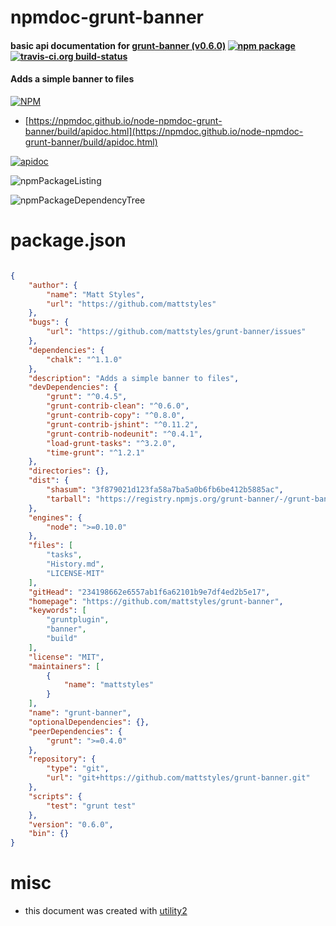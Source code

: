 # npmdoc-grunt-banner

#### basic api documentation for  [grunt-banner (v0.6.0)](https://github.com/mattstyles/grunt-banner)  [![npm package](https://img.shields.io/npm/v/npmdoc-grunt-banner.svg?style=flat-square)](https://www.npmjs.org/package/npmdoc-grunt-banner) [![travis-ci.org build-status](https://api.travis-ci.org/npmdoc/node-npmdoc-grunt-banner.svg)](https://travis-ci.org/npmdoc/node-npmdoc-grunt-banner)

#### Adds a simple banner to files

[![NPM](https://nodei.co/npm/grunt-banner.png?downloads=true&downloadRank=true&stars=true)](https://www.npmjs.com/package/grunt-banner)

- [https://npmdoc.github.io/node-npmdoc-grunt-banner/build/apidoc.html](https://npmdoc.github.io/node-npmdoc-grunt-banner/build/apidoc.html)

[![apidoc](https://npmdoc.github.io/node-npmdoc-grunt-banner/build/screenCapture.buildCi.browser.%252Ftmp%252Fbuild%252Fapidoc.html.png)](https://npmdoc.github.io/node-npmdoc-grunt-banner/build/apidoc.html)

![npmPackageListing](https://npmdoc.github.io/node-npmdoc-grunt-banner/build/screenCapture.npmPackageListing.svg)

![npmPackageDependencyTree](https://npmdoc.github.io/node-npmdoc-grunt-banner/build/screenCapture.npmPackageDependencyTree.svg)



# package.json

```json

{
    "author": {
        "name": "Matt Styles",
        "url": "https://github.com/mattstyles"
    },
    "bugs": {
        "url": "https://github.com/mattstyles/grunt-banner/issues"
    },
    "dependencies": {
        "chalk": "^1.1.0"
    },
    "description": "Adds a simple banner to files",
    "devDependencies": {
        "grunt": "^0.4.5",
        "grunt-contrib-clean": "^0.6.0",
        "grunt-contrib-copy": "^0.8.0",
        "grunt-contrib-jshint": "^0.11.2",
        "grunt-contrib-nodeunit": "^0.4.1",
        "load-grunt-tasks": "^3.2.0",
        "time-grunt": "^1.2.1"
    },
    "directories": {},
    "dist": {
        "shasum": "3f879021d123fa58a7ba5a0b6fb6be412b5885ac",
        "tarball": "https://registry.npmjs.org/grunt-banner/-/grunt-banner-0.6.0.tgz"
    },
    "engines": {
        "node": ">=0.10.0"
    },
    "files": [
        "tasks",
        "History.md",
        "LICENSE-MIT"
    ],
    "gitHead": "234198662e6557ab1f6a62101b9e7df4ed2b5e17",
    "homepage": "https://github.com/mattstyles/grunt-banner",
    "keywords": [
        "gruntplugin",
        "banner",
        "build"
    ],
    "license": "MIT",
    "maintainers": [
        {
            "name": "mattstyles"
        }
    ],
    "name": "grunt-banner",
    "optionalDependencies": {},
    "peerDependencies": {
        "grunt": ">=0.4.0"
    },
    "repository": {
        "type": "git",
        "url": "git+https://github.com/mattstyles/grunt-banner.git"
    },
    "scripts": {
        "test": "grunt test"
    },
    "version": "0.6.0",
    "bin": {}
}
```



# misc
- this document was created with [utility2](https://github.com/kaizhu256/node-utility2)
